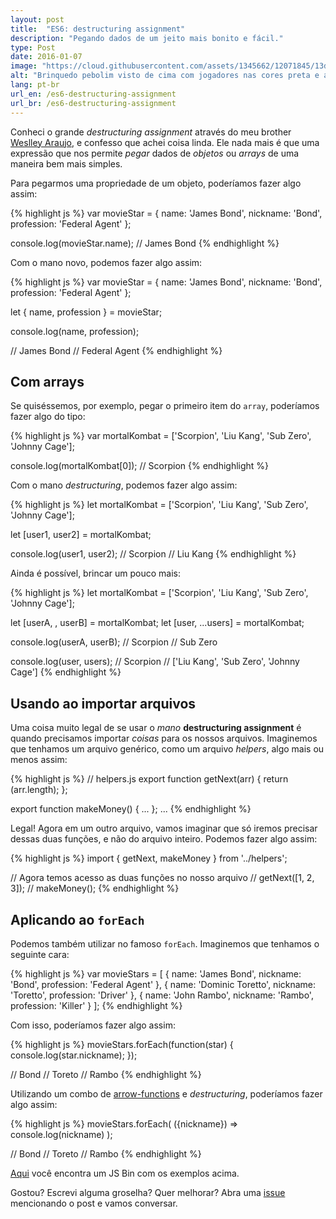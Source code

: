 ```yaml
---
layout: post
title:  "ES6: destructuring assignment"
description: "Pegando dados de um jeito mais bonito e fácil."
type: Post
date: 2016-01-07
image: "https://cloud.githubusercontent.com/assets/1345662/12071845/13d407d4-b0a9-11e5-8a14-95a3bac85cf1.jpg"
alt: "Brinquedo pebolim visto de cima com jogadores nas cores preta e amarela"
lang: pt-br
url_en: /es6-destructuring-assignment
url_br: /es6-destructuring-assignment
---
```


Conheci o grande *destructuring assignment* através do meu brother [Weslley Araujo](https://twitter.com/_weslleyaraujo), e confesso que achei coisa linda. Ele nada mais é que uma expressão que nos permite *pegar* dados de *objetos* ou *arrays* de uma maneira bem mais simples.

Para pegarmos uma propriedade de um objeto, poderíamos fazer algo assim:

{% highlight js %}
var movieStar = {
  name: 'James Bond',
  nickname: 'Bond',
  profession: 'Federal Agent'
};

console.log(movieStar.name);
// James Bond
{% endhighlight %}

Com o mano novo, podemos fazer algo assim: 

{% highlight js %}
var movieStar = {
  name: 'James Bond',
  nickname: 'Bond',
  profession: 'Federal Agent'
};

let { name, profession } = movieStar;

console.log(name, profession);

// James Bond
// Federal Agent
{% endhighlight %}

##  Com arrays

Se quiséssemos, por exemplo, pegar o primeiro item do `array`, poderíamos fazer algo do tipo:

{% highlight js %}
var mortalKombat = ['Scorpion', 'Liu Kang', 'Sub Zero', 'Johnny Cage'];

console.log(mortalKombat[0]);
// Scorpion
{% endhighlight %}

Com o mano *destructuring*, podemos fazer algo assim:

{% highlight js %}
let mortalKombat = ['Scorpion', 'Liu Kang', 'Sub Zero', 'Johnny Cage'];

let [user1, user2] = mortalKombat;

console.log(user1, user2);
// Scorpion
// Liu Kang
{% endhighlight %}

Ainda é possível, brincar um pouco mais:

{% highlight js %}
let mortalKombat = ['Scorpion', 'Liu Kang', 'Sub Zero', 'Johnny Cage'];

let [userA, , userB] = mortalKombat;
let [user, ...users] = mortalKombat;

console.log(userA, userB);
// Scorpion
// Sub Zero

console.log(user, users);
// Scorpion
// ['Liu Kang', 'Sub Zero', 'Johnny Cage']
{% endhighlight %}

## Usando ao importar arquivos

Uma coisa muito legal de se usar o *mano* **destructuring assignment** é quando precisamos importar *coisas* para os nossos arquivos. Imaginemos que tenhamos um arquivo genérico, como um arquivo *helpers*, algo mais ou menos assim:

{% highlight js %}
// helpers.js
export function getNext(arr) {
  return (arr.length);
};

export function makeMoney() {
  ...
};
...
{% endhighlight %}

Legal! Agora em um outro arquivo, vamos imaginar que só iremos precisar dessas duas funções, e não do arquivo inteiro. Podemos fazer algo assim:

{% highlight js %}
import { getNext, makeMoney } from '../helpers';

// Agora temos acesso as duas funções no nosso arquivo
// getNext([1, 2, 3]);
// makeMoney();
{% endhighlight %}

## Aplicando ao `forEach`

Podemos também utilizar no famoso `forEach`. Imaginemos que tenhamos o seguinte cara:

{% highlight js %}
var movieStars = [
  {
    name: 'James Bond',
    nickname: 'Bond',
    profession: 'Federal Agent'
  },
  {
    name: 'Dominic Toretto',
    nickname: 'Toretto',
    profession: 'Driver'
  },
  {
    name: 'John Rambo',
    nickname: 'Rambo',
    profession: 'Killer'
  }
];
{% endhighlight %}

Com isso, poderíamos fazer algo assim:

{% highlight js %}
movieStars.forEach(function(star) {
  console.log(star.nickname);
});

// Bond
// Toreto
// Rambo
{% endhighlight %}

Utilizando um combo de [arrow-functions](/es6-arrow-functions) e *destructuring*, poderíamos fazer algo assim: 

{% highlight js %}
movieStars.forEach( ({nickname}) => console.log(nickname) );

// Bond
// Toreto
// Rambo
{% endhighlight %}

[Aqui](http://jsbin.com/qejoyo/edit?js,console) você encontra um JS Bin com os exemplos acima.

Gostou? Escrevi alguma groselha? Quer melhorar? Abra uma [issue](https://github.com/raphaelfabeni/raphaelfabeni.github.io/issues) mencionando o post e vamos conversar.
